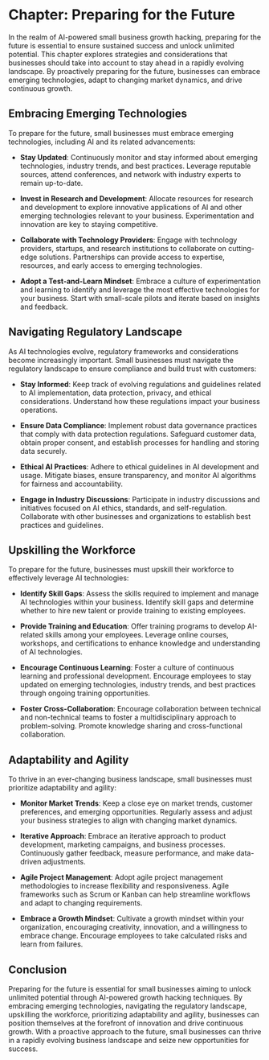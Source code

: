 Chapter: Preparing for the Future
=================================

In the realm of AI-powered small business growth hacking, preparing for the future is essential to ensure sustained success and unlock unlimited potential. This chapter explores strategies and considerations that businesses should take into account to stay ahead in a rapidly evolving landscape. By proactively preparing for the future, businesses can embrace emerging technologies, adapt to changing market dynamics, and drive continuous growth.

Embracing Emerging Technologies
-------------------------------

To prepare for the future, small businesses must embrace emerging technologies, including AI and its related advancements:

* **Stay Updated**: Continuously monitor and stay informed about emerging technologies, industry trends, and best practices. Leverage reputable sources, attend conferences, and network with industry experts to remain up-to-date.

* **Invest in Research and Development**: Allocate resources for research and development to explore innovative applications of AI and other emerging technologies relevant to your business. Experimentation and innovation are key to staying competitive.

* **Collaborate with Technology Providers**: Engage with technology providers, startups, and research institutions to collaborate on cutting-edge solutions. Partnerships can provide access to expertise, resources, and early access to emerging technologies.

* **Adopt a Test-and-Learn Mindset**: Embrace a culture of experimentation and learning to identify and leverage the most effective technologies for your business. Start with small-scale pilots and iterate based on insights and feedback.

Navigating Regulatory Landscape
-------------------------------

As AI technologies evolve, regulatory frameworks and considerations become increasingly important. Small businesses must navigate the regulatory landscape to ensure compliance and build trust with customers:

* **Stay Informed**: Keep track of evolving regulations and guidelines related to AI implementation, data protection, privacy, and ethical considerations. Understand how these regulations impact your business operations.

* **Ensure Data Compliance**: Implement robust data governance practices that comply with data protection regulations. Safeguard customer data, obtain proper consent, and establish processes for handling and storing data securely.

* **Ethical AI Practices**: Adhere to ethical guidelines in AI development and usage. Mitigate biases, ensure transparency, and monitor AI algorithms for fairness and accountability.

* **Engage in Industry Discussions**: Participate in industry discussions and initiatives focused on AI ethics, standards, and self-regulation. Collaborate with other businesses and organizations to establish best practices and guidelines.

Upskilling the Workforce
------------------------

To prepare for the future, businesses must upskill their workforce to effectively leverage AI technologies:

* **Identify Skill Gaps**: Assess the skills required to implement and manage AI technologies within your business. Identify skill gaps and determine whether to hire new talent or provide training to existing employees.

* **Provide Training and Education**: Offer training programs to develop AI-related skills among your employees. Leverage online courses, workshops, and certifications to enhance knowledge and understanding of AI technologies.

* **Encourage Continuous Learning**: Foster a culture of continuous learning and professional development. Encourage employees to stay updated on emerging technologies, industry trends, and best practices through ongoing training opportunities.

* **Foster Cross-Collaboration**: Encourage collaboration between technical and non-technical teams to foster a multidisciplinary approach to problem-solving. Promote knowledge sharing and cross-functional collaboration.

Adaptability and Agility
------------------------

To thrive in an ever-changing business landscape, small businesses must prioritize adaptability and agility:

* **Monitor Market Trends**: Keep a close eye on market trends, customer preferences, and emerging opportunities. Regularly assess and adjust your business strategies to align with changing market dynamics.

* **Iterative Approach**: Embrace an iterative approach to product development, marketing campaigns, and business processes. Continuously gather feedback, measure performance, and make data-driven adjustments.

* **Agile Project Management**: Adopt agile project management methodologies to increase flexibility and responsiveness. Agile frameworks such as Scrum or Kanban can help streamline workflows and adapt to changing requirements.

* **Embrace a Growth Mindset**: Cultivate a growth mindset within your organization, encouraging creativity, innovation, and a willingness to embrace change. Encourage employees to take calculated risks and learn from failures.

Conclusion
----------

Preparing for the future is essential for small businesses aiming to unlock unlimited potential through AI-powered growth hacking techniques. By embracing emerging technologies, navigating the regulatory landscape, upskilling the workforce, prioritizing adaptability and agility, businesses can position themselves at the forefront of innovation and drive continuous growth. With a proactive approach to the future, small businesses can thrive in a rapidly evolving business landscape and seize new opportunities for success.
